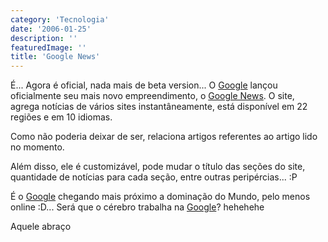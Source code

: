 ```yaml
---
category: 'Tecnologia'
date: '2006-01-25'
description: ''
featuredImage: ''
title: 'Google News'
---
```


É... Agora é oficial, nada mais de beta version... O [Google](http://www.google.com.br/) lançou oficialmente seu mais novo empreendimento, o [Google News](http://news.google.com/). O site, agrega notícias de vários sites instantâneamente, está disponível em 22 regiões e em 10 idiomas.

Como não poderia deixar de ser, relaciona artigos referentes ao artigo lido no momento.

Além disso, ele é customizável, pode mudar o título das seções do site, quantidade de notícias para cada seção, entre outras peripércias... :P

É o [Google](http://www.google.com.br/) chegando mais próximo a dominação do Mundo, pelo menos online :D... Será que o cérebro trabalha na [Google](http://www.google.com.br/)? hehehehe

Aquele abraço
